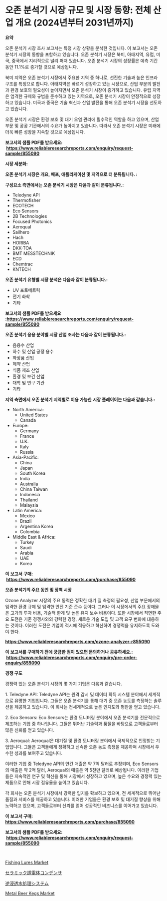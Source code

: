 <p><h1>오존 분석기 시장 규모 및 시장 동향: 전체 산업 개요 (2024년부터 2031년까지)</h1></p><p><strong>요약</strong></p>
<p><p>오존 분석기 시장 조사 보고서는 특정 시장 상황을 분석한 것입니다. 이 보고서는 오존 분석기 시장의 동향을 포함하고 있습니다. 오존 분석기 시장은 북미, 아태지역, 유럽, 미국, 중국에서 지리적으로 널리 퍼져 있습니다. 오존 분석기 시장의 성장률은 예측 기간 동안 11.1%로 증가할 것으로 예상됩니다.</p><p>북미 지역은 오존 분석기 시장에서 주요한 지역 중 하나로, 선진한 기술과 높은 인프라 구조를 특징으로 합니다. 아태지역은 빠르게 성장하고 있는 시장으로, 산업 부문의 발전과 환경 보호의 필요성이 높아지면서 오존 분석기 시장이 증가하고 있습니다. 유럽 지역은 엄격한 규제와 규범을 준수하고 있는 지역으로, 오존 분석기 시장이 안정적으로 성장하고 있습니다. 미국과 중국은 기술 혁신과 산업 발전을 통해 오존 분석기 시장을 선도하고 있습니다.</p><p>오존 분석기 시장은 환경 보호 및 대기 오염 관리에 필수적인 역할을 하고 있으며, 산업 부문 및 공공 기관에서의 수요가 높아지고 있습니다. 따라서 오존 분석기 시장은 미래에 더욱 빠른 성장을 지속할 것으로 예상됩니다.</p></p>
<p><strong>보고서의 샘플 PDF를 받으세요: &nbsp;<a href="https://www.reliableresearchreports.com/enquiry/request-sample/855090">https://www.reliableresearchreports.com/enquiry/request-sample/855090</a></strong></p>
<p><strong>시장 세분화:</strong></p>
<p><strong> 오존 분석기 시장은 개요, 배포, 애플리케이션 및 지역으로 더 분류됩니다. :</strong></p>
<p><strong>구성요소 측면에서는 오존 분석기 시장은 다음과 같이 분류됩니다.:</strong></p>
<p><ul><li>Teledyne API</li><li>Thermofisher</li><li>ECOTECH</li><li>Eco Sensors</li><li>2B Technologies</li><li>Focused Photonics</li><li>Aeroqual</li><li>Sailhero</li><li>Hach</li><li>HORIBA</li><li>DKK-TOA</li><li>BMT MESSTECHNIK</li><li>ECD</li><li>Chemtrac</li><li>KNTECH</li></ul></p>
<p><strong> 오존 분석기 유형별 시장 분석은 다음과 같이 분류됩니다.:</strong></p>
<p><ul><li>UV 포토메트릭</li><li>전기 화학</li><li>기타</li></ul></p>
<p><strong>보고서의 샘플 PDF를 받으세요 :<a href="https://www.reliableresearchreports.com/enquiry/request-sample/855090">https://www.reliableresearchreports.com/enquiry/request-sample/855090</a></strong></p>
<p><strong> 오존 분석기 응용 분야별 시장 산업 조사는 다음과 같이 분류됩니다.:</strong></p>
<p><ul><li>음용수 산업</li><li>하수 및 산업 공정 용수</li><li>화장품 산업</li><li>제약 산업</li><li>식품 제조 산업</li><li>환경 및 보건 산업</li><li>대학 및 연구 기관</li><li>기타</li></ul></p>
<p><strong>지역 측면에서 오존 분석기 지역별로 이용 가능한 시장 플레이어는 다음과 같습니다.:</strong></p>
<p><ul>
    <li>
        North America:
        <ul>
            <li>United States</li>
            <li>Canada</li>
        </ul>
    </li>
    <li>
        Europe:
        <ul>
            <li>Germany</li>
            <li>France</li>
            <li>U.K.</li>
            <li>Italy</li>
            <li>Russia</li>
        </ul>
    </li>
    <li>
        Asia-Pacific:
        <ul>
            <li>China</li>
            <li>Japan</li>
            <li>South Korea</li>
            <li>India</li>
            <li>Australia</li>
            <li>China Taiwan</li>
            <li>Indonesia</li>
            <li>Thailand</li>
            <li>Malaysia</li>
        </ul>
    </li>
    <li>
        Latin America:
        <ul>
            <li>Mexico</li>
            <li>Brazil</li>
            <li>Argentina Korea</li>
            <li>Colombia</li>
        </ul>
    </li>
    <li>
        Middle East & Africa:
        <ul>
            <li>Turkey</li>
            <li>Saudi</li>
            <li>Arabia</li>
            <li>UAE</li>
            <li>Korea</li>
        </ul>
    </li>
    </ul></p>
<p><strong>이 보고서 구매: &nbsp;<a href="https://www.reliableresearchreports.com/purchase/855090">https://www.reliableresearchreports.com/purchase/855090</a></strong></p>
<p><strong>오존 분석기의 주요 동인 및 장벽 시장</strong></p>
<p><p>Ozone Analyzer 시장의 주요 동력은 정확한 대기 질 측정의 필요성, 산업 부문에서의 엄격한 환경 규제 및 엄격한 안전 기준 준수 등이다. 그러나 이 시장에서의 주요 장애물은 고가의 투자 비용, 기술적 한계 및 높은 유지 보수 비용이다. 또한 시장에서 직면한 주요 도전은 기존 경쟁사와의 강력한 경쟁, 새로운 기술 도입 및 고객 요구 변화에 대응하는 것이다. 이러한 도전은 기업이 적시에 적응하고 혁신하여 경쟁력을 유지하도록 도와야 한다.</p></p>
<p><strong><a href="https://www.reliableresearchreports.com/ozone-analyzer-r855090">https://www.reliableresearchreports.com/ozone-analyzer-r855090</a></strong></p>
<p><strong>이 보고서를 구매하기 전에 궁금한 점이 있으면 문의하거나 공유하세요.: &nbsp;<a href="https://www.reliableresearchreports.com/enquiry/pre-order-enquiry/855090">https://www.reliableresearchreports.com/enquiry/pre-order-enquiry/855090</a></strong></p>
<p><strong>경쟁 구도</strong></p>
<p><p>경쟁력 있는 오존 분석기 시장의 몇 가지 기업은 다음과 같습니다.</p><p>1. Teledyne API: Teledyne API는 원격 감시 및 데이터 획득 시스템 분야에서 세계적으로 유명한 기업입니다. 그들은 오존 분석기를 통해 대기 중 오존 농도를 측정하는 솔루션을 제공하고 있습니다. 이 회사는 전세계적으로 높은 인지도와 평판을 얻고 있습니다.</p><p>2. Eco Sensors: Eco Sensors는 환경 모니터링 분야에서 오존 분석기를 전문적으로 제조하는 기업 중 하나입니다. 그들은 뛰어난 기술력과 품질을 바탕으로 고객들로부터 많은 신뢰를 얻고 있습니다.</p><p>3. Aeroqual: Aeroqual은 대기질 및 환경 모니터링 분야에서 국제적으로 인정받는 기업입니다. 그들은 고객들에게 정확하고 신속한 오존 농도 측정을 제공하며 시장에서 우수한 성과를 보여주고 있습니다.</p><p>이러한 기업 중 Teledyne API의 연간 매출은 약 7억 달러로 추정되며, Eco Sensors의 매출은 약 2억 달러, Aeroqual의 매출은 약 5천만 달러로 예상됩니다. 이러한 기업들은 지속적인 연구 및 혁신을 통해 시장에서 성장하고 있으며, 높은 수요와 경쟁력 있는 제품으로 인해 시장 점유율을 높이고 있습니다.</p><p>각 회사는 오존 분석기 시장에서 강력한 입지를 확보하고 있으며, 전 세계적으로 뛰어난 품질과 서비스를 제공하고 있습니다. 이러한 기업들은 환경 보호 및 대기질 향상을 위해 노력하고 있으며, 고객들로부터 신뢰를 얻어 성공적인 비즈니스를 이어가고 있습니다.</p></p>
<p><strong>이 보고서 구매: &nbsp; <a href="https://www.reliableresearchreports.com/purchase/855090">https://www.reliableresearchreports.com/purchase/855090</a></strong></p>
<p><strong>보고서의 샘플 PDF를 받으세요: &nbsp;<a href="https://www.reliableresearchreports.com/enquiry/request-sample/855090">https://www.reliableresearchreports.com/enquiry/request-sample/855090</a></strong><strong></strong></p>
<p>&nbsp;</p>
<p><p><a href="https://github.com/peachesmcdowel1/Market-Research-Report-List-2/blob/main/fishing-lures-market.md">Fishing Lures Market</a></p><p><a href="https://github.com/ppmazlotr77499/Market-Research-Report-List-1/blob/main/895370818251.md">セラミック誘電体コンデンサ</a></p><p><a href="https://github.com/NashBeahan2023/Market-Research-Report-List-1/blob/main/530091318250.md">逆浸透水処理システム</a></p><p><a href="https://github.com/redneck06/Market-Research-Report-List-2/blob/main/metal-beer-kegs-market.md">Metal Beer Kegs Market</a></p></p>